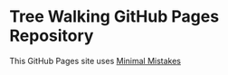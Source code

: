 # Tree Walking GitHub Pages Repository

This GitHub Pages site uses [Minimal Mistakes](https://github.com/mmistakes/mm-github-pages-starter/generate) 